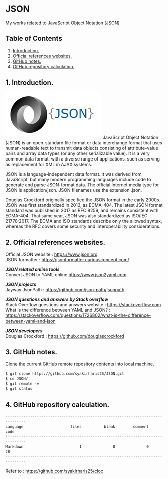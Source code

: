 # JSON
My works related to JavaScript Object Notation (JSON)

## Table of Contents
1. [Introduction.](#introduction)
2. [Official references websites.](#references)
3. [GitHub notes.](#github)
4. [GitHub repository calculation.](#calculation)

<a name="introduction"></a>
## 1. Introduction.
<img src="json.png" height="150"> 
JavaScript Object Notation (JSON) is an open-standard file format or data interchange format that uses human-readable text to transmit data objects consisting of attribute–value pairs and array data types (or any other serializable value). It is a very common data format, with a diverse range of applications, such as serving as replacement for XML in AJAX systems.

JSON is a language-independent data format. It was derived from JavaScript, but many modern programming languages include code to generate and parse JSON-format data. The official Internet media type for JSON is application/json. JSON filenames use the extension .json.

Douglas Crockford originally specified the JSON format in the early 2000s. JSON was first standardized in 2013, as ECMA-404. The latest JSON format standard was published in 2017 as RFC 8259, and remains consistent with ECMA-404. That same year, JSON was also standardized as ISO/IEC 21778:2017. The ECMA and ISO standards describe only the allowed syntax, whereas the RFC covers some security and interoperability considerations.

<a name="references"></a>
## 2. Official references websites.
Official JSON website : https://www.json.org <br />
JSON formatter : https://jsonformatter.curiousconcept.com/ <br />

**_JSON related online tools_** <br />
Convert JSON to YAML online https://www.json2yaml.com <br />

**_JSON projects_** <br />
Jayway JsonPath : https://github.com/json-path/jsonpath

**_JSON questions and answers by Stack overflow_** <br />
Stack Overflow questions and answers website : https://stackoverflow.com <br />
What is the difference between YAML and JSON? : https://stackoverflow.com/questions/1726802/what-is-the-difference-between-yaml-and-json

**_JSON developers_** <br />
Douglas Crockford : https://github.com/douglascrockford

<a name="github"></a>
## 3. GitHub notes.
Clone the current GitHub remote repository contents into local machine.
```
$ git clone https://github.com/syakirharis25/JSON.git
$ cd JSON/
$ git remote -v
$ git status
```

<a name="calculation"></a>
## 4. GitHub repository calculation.
```
-------------------------------------------------------------------------------
Language                     files          blank        comment           code
-------------------------------------------------------------------------------
Markdown                         1              8              0             28
-------------------------------------------------------------------------------
```
Refer to : https://github.com/syakirharis25/cloc
